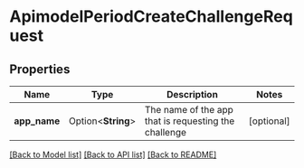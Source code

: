 # ApimodelPeriodCreateChallengeRequest

## Properties

Name | Type | Description | Notes
------------ | ------------- | ------------- | -------------
**app_name** | Option<**String**> | The name of the app that is requesting the challenge | [optional]

[[Back to Model list]](../README.md#documentation-for-models) [[Back to API list]](../README.md#documentation-for-api-endpoints) [[Back to README]](../README.md)


